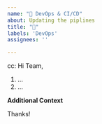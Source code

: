 ```yaml
---
name: "👷 DevOps & CI/CD"
about: Updating the piplines
title: "👷"
labels: 'DevOps'
assignees: ''

---
```


<!-- These comments automatically delete -->
<!-- @ mention users who should be in the loop next to cc: -->
cc: 
Hi Team,
  
<!-- Explain the problem -->

<!--Add numbered tasks-->
1. ...
2. ...

**Additional Context**
<!-- Add any other context or screenshots about the feature request here. -->

Thanks!
